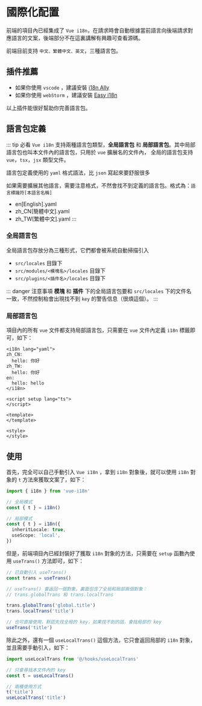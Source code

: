 # 國際化配置

前端的項目內已經集成了 `Vue i18n`，在請求時會自動根據當前語言向後端請求對應語言的文案，後端部分不在這裏講解有興趣可查看源碼。

前端目前支持 `中文、繁體中文、英文`，三種語言包。

## 插件推薦

- 如果你使用 `vscode` ，建議安裝 [i18n Ally](https://marketplace.visualstudio.com/items?itemName=Lokalise.i18n-ally)
- 如果你使用 `webStorm` ，建議安裝 [Easy i18n](https://plugins.jetbrains.com/plugin/16316-easy-i18n)

以上插件能很好幫助你完善語言包。

## 語言包定義

::: tip 必看
`Vue i18n` 支持兩種語言包類型，**全局語言包** 和 **局部語言包**。其中局部語言包也叫本文件內的語言包，只用於 `vue` 擴展名的文件內，
全局的語言包支持 `vue`，`tsx`，`jsx` 類型文件。

語言包定義使用的 `yaml` 格式語法，比 `json` 寫起來要舒服很多

如果需要擴展其他語言，需要注意格式，不然會找不到定義的語言包。格式為：`語言標識符[本語言名稱]`
- en[English].yaml
- zh_CN[簡體中文].yaml
- zh_TW[繁體中文].yaml
:::

### 全局語言包
全局語言包存放分為三種形式，它們都會被系統自動掃描引入
- `src/locales` 目錄下
- `src/modules/<模塊名>/locales` 目錄下
- `src/plugins/<插件名>/locales` 目錄下

::: danger 注意事項
**模塊** 和 **插件** 下的全局語言包要和 `src/locales` 下的文件名一致，不然控制枱會出現找不到 `key` 的警告信息（很煩這個）。 
:::

### 局部語言包
項目內的所有 `vue` 文件都支持局部語言包，只需要在 `vue` 文件內定義 `i18n` 標籤即可，如下：
```vue
<i18n lang="yaml">
zh_CN:
  hello: 你好
zh_TW:
  hello: 你好
en:
  hello: hello
</i18n>

<script setup lang="ts">
</script>

<template>
</template>

<style>
</style>
```

## 使用

首先，完全可以自己手動引入 `Vue i18n` ，拿到 `i18n` 對象後，就可以使用 `i18n` 對象的 `t` 方法來獲取文案了，如下：
```ts
import { i18n } from 'vue-i18n'

// 全局模式
const { t } = i18n()

// 局部模式
const { t } = i18n({
  inheritLocale: true,
  useScope: 'local',
})

```

但是，前端項目內已經封裝好了獲取 `i18n` 對象的方法，只需要在 `setup` 函數內使用 `useTrans()` 方法即可，如下：

```ts
// 已自動引入 useTrans()
const trans = useTrans()

// useTrans() 會返回一個對象，裏面包含了全局和局部兩個對象：
// trans.globalTrans 和 trans.localTrans

trans.globalTrans('global.title')
trans.localTrans('title')

// 也可直接使用，默認先找全局的 key，如果找不到的話，會找局部的 key
useTrans('title')
```

除此之外，還有一個 `useLocalTrans()` 這個方法，它只會返回局部的 `i18n` 對象，並且需要手動引入，如下：
```ts
import useLocalTrans from '@/hooks/useLocalTrans'

// 只會尋找本文件內的 key
const t = useLocalTrans()

// 兩種使用方式
t('title')
useLocalTrans('title')
```